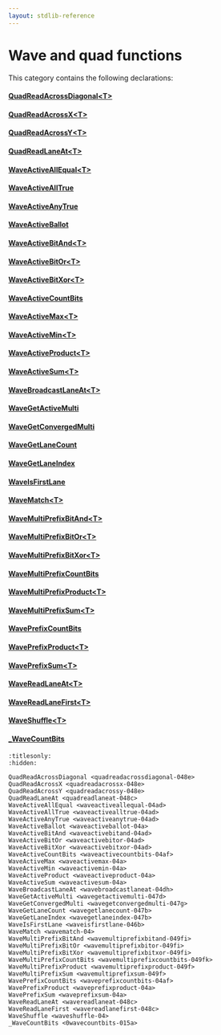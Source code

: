 ```yaml
---
layout: stdlib-reference
---
```

# Wave and quad functions

This category contains the following declarations:

#### [QuadReadAcrossDiagonal\<T\>](quadreadacrossdiagonal-048e.html)

#### [QuadReadAcrossX\<T\>](quadreadacrossx-048e.html)

#### [QuadReadAcrossY\<T\>](quadreadacrossy-048e.html)

#### [QuadReadLaneAt\<T\>](quadreadlaneat-048c.html)

#### [WaveActiveAllEqual\<T\>](waveactiveallequal-04ad.html)

#### [WaveActiveAllTrue](waveactivealltrue-04ad.html)

#### [WaveActiveAnyTrue](waveactiveanytrue-04ad.html)

#### [WaveActiveBallot](waveactiveballot-04a.html)

#### [WaveActiveBitAnd\<T\>](waveactivebitand-04ad.html)

#### [WaveActiveBitOr\<T\>](waveactivebitor-04ad.html)

#### [WaveActiveBitXor\<T\>](waveactivebitxor-04ad.html)

#### [WaveActiveCountBits](waveactivecountbits-04af.html)

#### [WaveActiveMax\<T\>](waveactivemax-04a.html)

#### [WaveActiveMin\<T\>](waveactivemin-04a.html)

#### [WaveActiveProduct\<T\>](waveactiveproduct-04a.html)

#### [WaveActiveSum\<T\>](waveactivesum-04a.html)

#### [WaveBroadcastLaneAt\<T\>](wavebroadcastlaneat-04dh.html)

#### [WaveGetActiveMulti](wavegetactivemulti-047d.html)

#### [WaveGetConvergedMulti](wavegetconvergedmulti-047g.html)

#### [WaveGetLaneCount](wavegetlanecount-047b.html)

#### [WaveGetLaneIndex](wavegetlaneindex-047b.html)

#### [WaveIsFirstLane](waveisfirstlane-046b.html)

#### [WaveMatch\<T\>](wavematch-04.html)

#### [WaveMultiPrefixBitAnd\<T\>](wavemultiprefixbitand-049fi.html)

#### [WaveMultiPrefixBitOr\<T\>](wavemultiprefixbitor-049fi.html)

#### [WaveMultiPrefixBitXor\<T\>](wavemultiprefixbitxor-049fi.html)

#### [WaveMultiPrefixCountBits](wavemultiprefixcountbits-049fk.html)

#### [WaveMultiPrefixProduct\<T\>](wavemultiprefixproduct-049f.html)

#### [WaveMultiPrefixSum\<T\>](wavemultiprefixsum-049f.html)

#### [WavePrefixCountBits](waveprefixcountbits-04af.html)

#### [WavePrefixProduct\<T\>](waveprefixproduct-04a.html)

#### [WavePrefixSum\<T\>](waveprefixsum-04a.html)

#### [WaveReadLaneAt\<T\>](wavereadlaneat-048c.html)

#### [WaveReadLaneFirst\<T\>](wavereadlanefirst-048c.html)

#### [WaveShuffle\<T\>](waveshuffle-04.html)

#### [\_WaveCountBits](0wavecountbits-015a.html)


```{toctree}
:titlesonly:
:hidden:

QuadReadAcrossDiagonal <quadreadacrossdiagonal-048e>
QuadReadAcrossX <quadreadacrossx-048e>
QuadReadAcrossY <quadreadacrossy-048e>
QuadReadLaneAt <quadreadlaneat-048c>
WaveActiveAllEqual <waveactiveallequal-04ad>
WaveActiveAllTrue <waveactivealltrue-04ad>
WaveActiveAnyTrue <waveactiveanytrue-04ad>
WaveActiveBallot <waveactiveballot-04a>
WaveActiveBitAnd <waveactivebitand-04ad>
WaveActiveBitOr <waveactivebitor-04ad>
WaveActiveBitXor <waveactivebitxor-04ad>
WaveActiveCountBits <waveactivecountbits-04af>
WaveActiveMax <waveactivemax-04a>
WaveActiveMin <waveactivemin-04a>
WaveActiveProduct <waveactiveproduct-04a>
WaveActiveSum <waveactivesum-04a>
WaveBroadcastLaneAt <wavebroadcastlaneat-04dh>
WaveGetActiveMulti <wavegetactivemulti-047d>
WaveGetConvergedMulti <wavegetconvergedmulti-047g>
WaveGetLaneCount <wavegetlanecount-047b>
WaveGetLaneIndex <wavegetlaneindex-047b>
WaveIsFirstLane <waveisfirstlane-046b>
WaveMatch <wavematch-04>
WaveMultiPrefixBitAnd <wavemultiprefixbitand-049fi>
WaveMultiPrefixBitOr <wavemultiprefixbitor-049fi>
WaveMultiPrefixBitXor <wavemultiprefixbitxor-049fi>
WaveMultiPrefixCountBits <wavemultiprefixcountbits-049fk>
WaveMultiPrefixProduct <wavemultiprefixproduct-049f>
WaveMultiPrefixSum <wavemultiprefixsum-049f>
WavePrefixCountBits <waveprefixcountbits-04af>
WavePrefixProduct <waveprefixproduct-04a>
WavePrefixSum <waveprefixsum-04a>
WaveReadLaneAt <wavereadlaneat-048c>
WaveReadLaneFirst <wavereadlanefirst-048c>
WaveShuffle <waveshuffle-04>
_WaveCountBits <0wavecountbits-015a>
```
